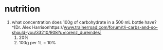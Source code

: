 # nutrition
1. what concentration does 100g of carbohydrate in a 500 mL bottle have?^[Dr. Alex Harrisonhttps://www.trainerroad.com/forum/t/i-carbs-and-so-should-you/33210/908?u=lorenz_duremdes]
	1. 20%
	1. 100g per 1L = 10%